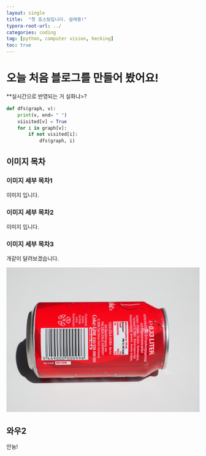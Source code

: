 ```yaml
---
layout: single
title:  "첫 호스팅입니다. 설레용!"
typora-root-url: ../
categories: coding
tag: [python, computer vision, hecking]
toc: true
---
```


# 오늘 처음 블로그를 만들어 봤어요!



**실시간으로 반영되는 거 실화냐>?

```python
def dfs(graph, v):
    print(v, end= " ")
    viisited[v] = True
    for i in graph[v]:
        if not visited[i]:
            dfs(graph, i)
```

## 이미지 목차

### 이미지 세부 목차1

이미지 입니다.

### 이미지 세부 목차2

이미지 입니다.

### 이미지 세부 목차3


개같이 달려보겠습니다.

![coke](/images/2023-10-16-first/coke.jpg)

## 와우2

안뇽!
